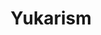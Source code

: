 --- 
title: "Yukarism"
publishdate: "2019-6-6T16:48:46+02:00"
src: "https://365manga.net/manga/yukarism"
image: "https://data.365manga.net/images/thumbnails/16161-yukarism.jpg"
description: "'Yukarism' is the story of a young man named Yukari who is born with the memories of his past life, and so at the tender age of 17, he is an Edo period novelist. Yukari 'meets cute' with Mahoro on the first day of the new school term and even though they've never met before, he has the sense that he knows her... From there our story of the past…"
---